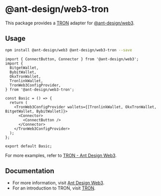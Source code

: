 # @ant-design/web3-tron

This package provides a [TRON](https://tron.network) adapter for [@ant-design/web3](https://www.npmjs.com/package/@ant-design/web3).

## Usage

```bash
npm install @ant-design/web3 @ant-design/web3-tron --save
```

```tsx
import { ConnectButton, Connector } from '@ant-design/web3';
import {
  BitgetWallet,
  BybitWallet,
  OkxTronWallet,
  TronlinkWallet,
  TronWeb3ConfigProvider,
} from '@ant-design/web3-tron';

const Basic = () => {
  return (
    <TronWeb3ConfigProvider wallets={[TronlinkWallet, OkxTronWallet, BitgetWallet, BybitWallet]}>
      <Connector>
        <ConnectButton />
      </Connector>
    </TronWeb3ConfigProvider>
  );
};

export default Basic;
```

For more examples, refer to [TRON - Ant Design Web3](https://web3.ant.design/components/tron).

## Documentation

- For more information, visit [Ant Design Web3](https://web3.ant.design).
- For an introduction to TRON, visit [TRON](https://tron.network).
